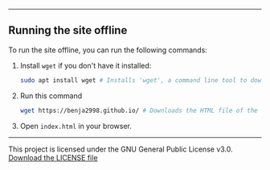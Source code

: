 ----
## Running the site offline
To run the site offline, you can run the following commands:
1. Install `wget` if you don't have it installed:
   ```bash
   sudo apt install wget # Installs 'wget', a command line tool to download HTML files of sites.
   ```
2. Run this command
   ```bash
   wget https://benja2998.github.io/ # Downloads the HTML file of the site.
   ```
3. Open `index.html` in your browser.
----

This project is licensed under the GNU General Public License v3.0. [Download the LICENSE file](https://github.com/benja2998/benja2998.github.io/raw/main/LICENSE)
